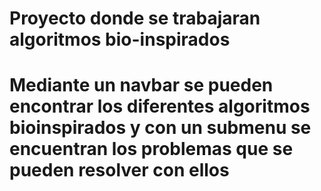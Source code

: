 # Proyecto donde se trabajaran algoritmos bio-inspirados

# Mediante un navbar se pueden encontrar los diferentes algoritmos bioinspirados y con un submenu se encuentran los problemas que se pueden resolver con ellos
